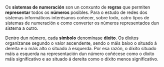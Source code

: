 Os **sistemas de numeración** son un conxunto de **regras** que permiten **representar** todos os **números** posibles. Para o estudo de redes dos sistemas informáticos interésanos coñecer, sobre todo, catro tipos de sistemas de numeración e como converter os números representados dun sistema a outro.

Dentro dun número, cada **símbolo** denomínase **díxito**. Os díxitos organízanse segundo o valor ascendente, sendo o máis baixo o situado á dereita e o máis alto o situado á esquerda. Por esa razón, o díxito situado máis a esquerda na representación dun número coñécese como o díxito máis significativo e ao situado á dereita como o díxito menos significativo.